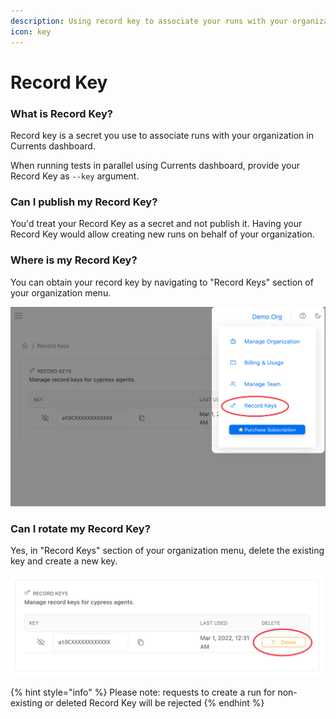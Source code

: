 ```yaml
---
description: Using record key to associate your runs with your organization
icon: key
---
```


# Record Key

### What is Record Key?

Record key is a secret you use to associate runs with your organization in Currents dashboard.

When running tests in parallel using Currents dashboard, provide your Record Key as `--key` argument.

### Can I publish my Record Key?

You'd treat your Record Key as a secret and not publish it. Having your Record Key would allow creating new runs on behalf of your organization.

### Where is my Record Key?

You can obtain your record key by navigating to "Record Keys" section of your organization menu.

![Record Keys for Currents Dashboard](../.gitbook/assets/currents-record-key.png)

### Can I rotate my Record Key?

Yes, in "Record Keys" section of your organization menu, delete the existing key and create a new key.

![Rotating a record key](../.gitbook/assets/currents-rotate-record-key.png)

{% hint style="info" %}
Please note: requests to create a run for non-existing or deleted Record Key will be rejected
{% endhint %}
